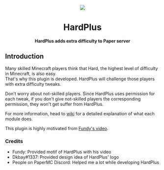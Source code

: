 <div align="center">
<img src="https://gitlab.com/exmserver/hardplus/-/raw/main/.etc/hardplus_info.png">
<h1>HardPlus</h1>
<b>HardPlus adds extra difficulty to Paper server</b>
</div>

## Introduction
Many skilled Minecraft players think that Hard, the highest level of difficulty in Minecraft, is also easy.  
That's why this plugin is developed. HardPlus will challenge those players with extra difficulty tweaks.

Don't worry about not-skilled players. Since HardPlus uses permission for each tweak, if you don't give not-skilled players the corresponding permission, they won't get suffer from HardPlus. 

For more information, head to [wiki](https://gitlab.com/exmserver/hardplus/-/wikis/home) for a detailed explanation of what each module does.

This plugin is highly motivated from [Fundy's video](https://youtu.be/Z5Y8uwpJrhs).

### Credits

  * Fundy: Provided motif of HardPlus with his video  
  * Dkbay#1337: Provided design idea of HardPlus' logo  
  * People on PaperMC Discord: Helped me a lot while developing HardPlus  
